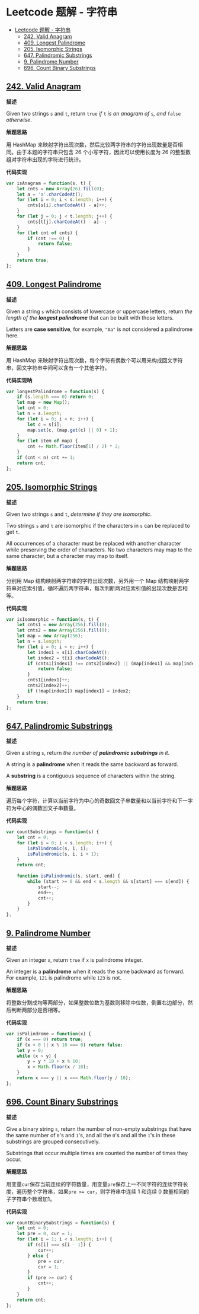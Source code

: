 # Leetcode 题解 - 字符串

- [Leetcode 题解 - 字符串](#leetcode-题解---字符串)
  - [242. Valid Anagram](#242-valid-anagram)
  - [409. Longest Palindrome](#409-longest-palindrome)
  - [205. Isomorphic Strings](#205-isomorphic-strings)
  - [647. Palindromic Substrings](#647-palindromic-substrings)
  - [9. Palindrome Number](#9-palindrome-number)
  - [696. Count Binary Substrings](#696-count-binary-substrings)

## [242. Valid Anagram](https://leetcode.com/problems/valid-anagram/submissions/)

**描述**

Given two strings `s` and `t`, return `true` *if* `t` *is an anagram of* `s`*, and* `false` *otherwise*.

**解题思路**

用 HashMap 来映射字符出现次数，然后比较两字符串的字符出现数量是否相同。由于本题的字符串只包含 26 个小写字符，因此可以使用长度为 26 的整型数组对字符串出现的字符进行统计。

**代码实现**

```js
var isAnagram = function(s, t) {
    let cnts = new Array(26).fill(0);
    let a = 'a'.charCodeAt();
    for (let i = 0; i < s.length; i++) {
        cnts[s[i].charCodeAt() - a]++;
    }
    for (let j = 0; j < t.length; j++) {
        cnts[t[j].charCodeAt() - a]--;
    }
    for (let cnt of cnts) {
        if (cnt !== 0) {
            return false;
        }
    }
    return true;
};
```

## [409. Longest Palindrome](https://leetcode.com/problems/longest-palindrome/submissions/)

**描述**

Given a string `s` which consists of lowercase or uppercase letters, return *the length of the **longest palindrome*** that can be built with those letters.

Letters are **case sensitive**, for example, `"Aa"` is not considered a palindrome here.

**解题思路**

用 HashMap 来映射字符出现次数，每个字符有偶数个可以用来构成回文字符串，回文字符串中间可以含有一个其他字符。

**代码实现呐**

```js
var longestPalindrome = function(s) {
    if (s.length === 0) return 0;
    let map = new Map();
    let cnt = 0;
    let n = s.length;
    for (let i = 0; i < n; i++) {
        let c = s[i];
        map.set(c, (map.get(c) || 0) + 1);
    }
    for (let item of map) {
        cnt += Math.floor(item[1] / 2) * 2;
    }
    if (cnt < n) cnt += 1;
    return cnt;
};
```

## [205. Isomorphic Strings](https://leetcode.com/problems/isomorphic-strings/description/)

**描述**

Given two strings `s` and `t`, *determine if they are isomorphic*.

Two strings `s` and `t` are isomorphic if the characters in `s` can be replaced to get `t`.

All occurrences of a character must be replaced with another character while preserving the order of characters. No two characters may map to the same character, but a character may map to itself.

**解题思路**

分别用 Map 结构映射两字符串的字符出现次数，另外用一个 Map 结构映射两字符串对应索引值，循环遍历两字符串，每次判断两对应索引值的出现次数是否相等。

**代码实现**

```js
var isIsomorphic = function(s, t) {
    let cnts1 = new Array(256).fill(0);
    let cnts2 = new Array(256).fill(0);
    let map = new Array(256);
    let n = s.length;
    for (let i = 0; i < n; i++) {
        let index1 = s[i].charCodeAt();
        let index2 = t[i].charCodeAt();
        if (cnts1[index1] !== cnts2[index2] || (map[index1] && map[index1] !== index2)) {
            return false;
        }
        cnts1[index1]++;
        cnts2[index2]++;
        if (!map[index1]) map[index1] = index2;
    }
    return true;
};
```

## [647. Palindromic Substrings](https://leetcode.com/problems/palindromic-substrings/submissions/)

**描述**

Given a string `s`, return *the number of **palindromic substrings** in it*.

A string is a **palindrome** when it reads the same backward as forward.

A **substring** is a contiguous sequence of characters within the string.

**解题思路**

遍历每个字符，计算以当前字符为中心的奇数回文子串数量和以当前字符和下一字符为中心的偶数回文子串数量。

**代码实现**

```js
var countSubstrings = function(s) {
    let cnt = 0;
    for (let i = 0; i < s.length; i++) {
        isPalindromic(s, i, i);
        isPalindromic(s, i, i + 1);
    }
    return cnt;
    
    function isPalindromic(s, start, end) {
        while (start >= 0 && end < s.length && s[start] === s[end]) {
            start--;
            end++;
            cnt++;
        }
    }
};
```

## [9. Palindrome Number](https://leetcode.com/problems/palindrome-number/)

**描述**

Given an integer `x`, return `true` if `x` is palindrome integer.

An integer is a **palindrome** when it reads the same backward as forward. For example, `121` is palindrome while `123` is not.

**解题思路**

将整数分割成均等两部分，如果整数位数为基数则移除中位数，倒置右边部分，然后判断两部分是否相等。

**代码实现**

```js
var isPalindrome = function(x) {
    if (x === 0) return true;
    if (x < 0 || x % 10 === 0) return false;
    let y = 0;
    while (x > y) {
        y = y * 10 + x % 10;
        x = Math.floor(x / 10);
    }
    return x === y || x === Math.floor(y / 10);
};
```

## [696. Count Binary Substrings](https://leetcode.com/problems/count-binary-substrings/submissions/)

**描述**

Give a binary string `s`, return the number of non-empty substrings that have the same number of `0`'s and `1`'s, and all the `0`'s and all the `1`'s in these substrings are grouped consecutively.

Substrings that occur multiple times are counted the number of times they occur.

**解题思路**

用变量`cur`保存当前连续的字符数量，用变量`pre`保存上一不同字符的连续字符长度，遍历整个字符串，如果`pre >= cur`，则字符串中连续 1 和连续 0 数量相同的子字符串个数增加1。

**代码实现**

```js
var countBinarySubstrings = function(s) {
    let cnt = 0;
    let pre = 0, cur = 1;
    for (let i = 1; i < s.length; i++) {
        if (s[i] === s[i - 1]) {
            cur++;
        } else {
            pre = cur;
            cur = 1;
        }
        if (pre >= cur) {
            cnt++;
        }
    }
    return cnt;
};
```
